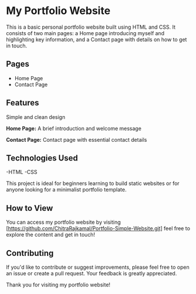 # My Portfolio Website

This is a basic personal portfolio website built using HTML and CSS. It consists of two main pages: a Home page introducing myself and highlighting key information, and a Contact page with details on how to get in touch.

## Pages

  - Home Page  
  - Contact Page

## Features
 
Simple and clean design

**Home Page:** A brief introduction and welcome message

**Contact Page:** Contact page with essential contact details

## Technologies Used

-HTML
-CSS

This project is ideal for beginners learning to build static websites or for anyone looking for a minimalist portfolio template.

## How to View

You can access my portfolio website by visiting [https://github.com/ChitraRajkamal/Portfolio-Simple-Website.git] feel free to explore the content and get in touch!

## Contributing
If you'd like to contribute or suggest improvements, please feel free to open an issue or create a pull request. Your feedback is greatly appreciated.

Thank you for visiting my portfolio website!
